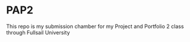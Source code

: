 # PAP2

This repo is my submission chamber for my Project and Portfolio 2 class through Fullsail University

